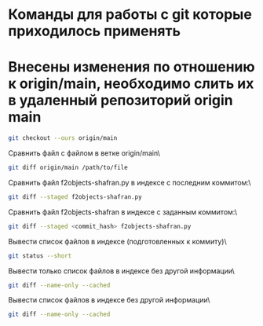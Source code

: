 # Команды для работы с git которые приходилось применять

# Внесены изменения по отношению к origin/main, необходимо слить их в удаленный репозиторий origin main

```bash
git checkout --ours origin/main
```

Сравнить файл с файлом в ветке origin/main\
```bash
git diff origin/main /path/to/file
```

Сравнить файл f2objects-shafran.py в индексе с последним коммитом:\
```bash
git diff --staged f2objects-shafran.py
```

Сравнить файл f2objects-shafran в индексе с заданным коммитом:\
```bash
git diff --staged <commit_hash> f2objects-shafran.py
```

Вывести список файлов в индексе (подготовленных к коммиту)\
```bash
git status --short
```

Вывести только список файлов в индексе без другой информации\
```bash
git diff --name-only --cached
```

Вывести список файлов в индексе без другой информации\
```bash
git diff --name-only --cached
```